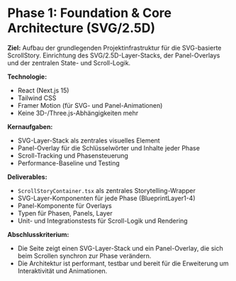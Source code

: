 # Phase 1: Foundation & Core Architecture (SVG/2.5D)

**Ziel:** Aufbau der grundlegenden Projektinfrastruktur für die SVG-basierte ScrollStory. Einrichtung des SVG/2.5D-Layer-Stacks, der Panel-Overlays und der zentralen State- und Scroll-Logik.

**Technologie:**
- React (Next.js 15)
- Tailwind CSS
- Framer Motion (für SVG- und Panel-Animationen)
- Keine 3D-/Three.js-Abhängigkeiten mehr

**Kernaufgaben:**
- SVG-Layer-Stack als zentrales visuelles Element
- Panel-Overlay für die Schlüsselwörter und Inhalte jeder Phase
- Scroll-Tracking und Phasensteuerung
- Performance-Baseline und Testing

**Deliverables:**
- `ScrollStoryContainer.tsx` als zentrales Storytelling-Wrapper
- SVG-Layer-Komponenten für jede Phase (BlueprintLayer1-4)
- Panel-Komponente für Overlays
- Typen für Phasen, Panels, Layer
- Unit- und Integrationstests für Scroll-Logik und Rendering

**Abschlusskriterium:**
- Die Seite zeigt einen SVG-Layer-Stack und ein Panel-Overlay, die sich beim Scrollen synchron zur Phase verändern.
- Die Architektur ist performant, testbar und bereit für die Erweiterung um Interaktivität und Animationen.
